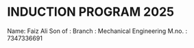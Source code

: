 # INDUCTION PROGRAM 2025

Name: Faiz Ali 
Son of : 
Branch : Mechanical Engineering 
M.no. : 7347336691


